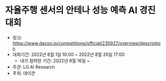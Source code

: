 # 자율주행 센서의 안테나 성능 예측 AI 경진대회

- 링크: https://www.dacon.io/competitions/official/235927/overview/description
- 대회기간: 2022년 8월 1일 10:00 ~ 2022년 8월 26일 17:00
  - 내가 참여한 기간: 2022년 8월 16일 ~
- 주관: LG AI Research
- 주최: 데이콘